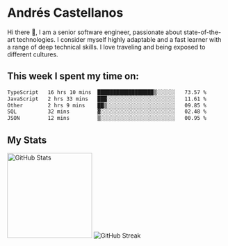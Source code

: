 # Andrés Castellanos

Hi there 👋, I am a senior software engineer, passionate about state-of-the-art technologies. I consider myself highly adaptable and a fast learner with a range of deep technical skills. I love traveling and being exposed to different cultures.

## This week I spent my time on:

<!--START_SECTION:waka-->

```txt
TypeScript   16 hrs 10 mins  ██████████████████▒░░░░░░   73.57 %
JavaScript   2 hrs 33 mins   ███░░░░░░░░░░░░░░░░░░░░░░   11.61 %
Other        2 hrs 9 mins    ██▒░░░░░░░░░░░░░░░░░░░░░░   09.85 %
SQL          32 mins         ▓░░░░░░░░░░░░░░░░░░░░░░░░   02.48 %
JSON         12 mins         ▒░░░░░░░░░░░░░░░░░░░░░░░░   00.95 %
```

<!--END_SECTION:waka-->

## My Stats

<img height="195" src="https://github-readme-stats.vercel.app/api?username=andrescv&show_icons=true&theme=onedark&hide_border=true&card_width=495" alt="GitHub Stats" />

<img src="https://streak-stats.demolab.com?user=andrescv&theme=one-dark-pro&hide_border=true" alt="GitHub Streak" />
